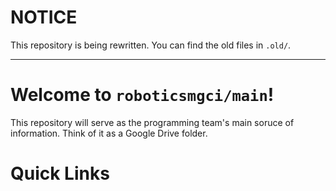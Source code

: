 # NOTICE

This repository is being rewritten. You can find the old files in `.old/`.

---

# Welcome to `roboticsmgci/main`!

This repository will serve as the programming team's main soruce of information. Think of it as a Google Drive folder.

# Quick Links
